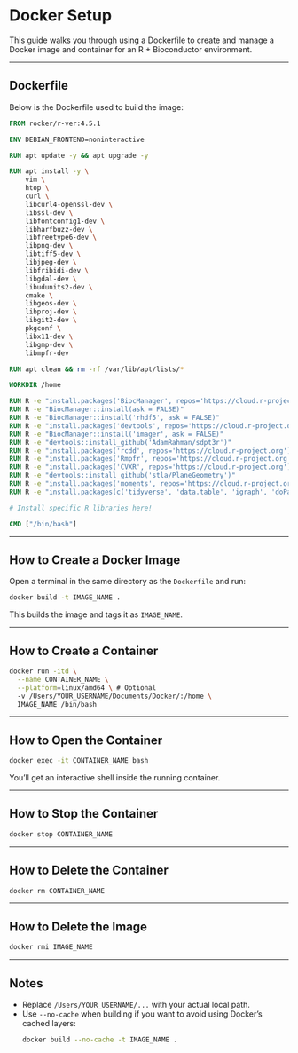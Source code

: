 # Docker Setup

This guide walks you through using a Dockerfile to create and manage a Docker image and container for an R + Bioconductor environment.

---

## Dockerfile

Below is the Dockerfile used to build the image:

```dockerfile
FROM rocker/r-ver:4.5.1

ENV DEBIAN_FRONTEND=noninteractive

RUN apt update -y && apt upgrade -y

RUN apt install -y \
    vim \
    htop \
    curl \
    libcurl4-openssl-dev \
    libssl-dev \
    libfontconfig1-dev \
    libharfbuzz-dev \
    libfreetype6-dev \
    libpng-dev \
    libtiff5-dev \
    libjpeg-dev \
    libfribidi-dev \
    libgdal-dev \
    libudunits2-dev \
    cmake \
    libgeos-dev \
    libproj-dev \
    libgit2-dev \
    pkgconf \
    libx11-dev \
    libgmp-dev \
    libmpfr-dev

RUN apt clean && rm -rf /var/lib/apt/lists/*

WORKDIR /home

RUN R -e "install.packages('BiocManager', repos='https://cloud.r-project.org')"
RUN R -e "BiocManager::install(ask = FALSE)"
RUN R -e "BiocManager::install('rhdf5', ask = FALSE)"
RUN R -e "install.packages('devtools', repos='https://cloud.r-project.org')"
RUN R -e "BiocManager::install('imager', ask = FALSE)"
RUN R -e "devtools::install_github('AdamRahman/sdpt3r')"
RUN R -e "install.packages('rcdd', repos='https://cloud.r-project.org')"
RUN R -e "install.packages('Rmpfr', repos='https://cloud.r-project.org')"
RUN R -e "install.packages('CVXR', repos='https://cloud.r-project.org')"
RUN R -e "devtools::install_github('stla/PlaneGeometry')"
RUN R -e "install.packages('moments', repos='https://cloud.r-project.org')"
RUN R -e "install.packages(c('tidyverse', 'data.table', 'igraph', 'doParallel', 'foreach', 'MetBrewer', 'raster', 'rgl', 'rayshader', 'sf'), repos='https://cloud.r-project.org')"

# Install specific R libraries here!

CMD ["/bin/bash"]

```

---

## How to Create a Docker Image

Open a terminal in the same directory as the `Dockerfile` and run:

```bash
docker build -t IMAGE_NAME .
```

This builds the image and tags it as `IMAGE_NAME`.

---

## How to Create a Container

```bash
docker run -itd \
  --name CONTAINER_NAME \
  --platform=linux/amd64 \ # Optional
  -v /Users/YOUR_USERNAME/Documents/Docker/:/home \
  IMAGE_NAME /bin/bash
```

---

## How to Open the Container

```bash
docker exec -it CONTAINER_NAME bash
```

You’ll get an interactive shell inside the running container.

---

## How to Stop the Container

```bash
docker stop CONTAINER_NAME
```

---

## How to Delete the Container

```bash
docker rm CONTAINER_NAME
```

---

## How to Delete the Image

```bash
docker rmi IMAGE_NAME
```

---

## Notes

- Replace `/Users/YOUR_USERNAME/...` with your actual local path.
- Use `--no-cache` when building if you want to avoid using Docker’s cached layers:
  ```bash
  docker build --no-cache -t IMAGE_NAME .
  ```
